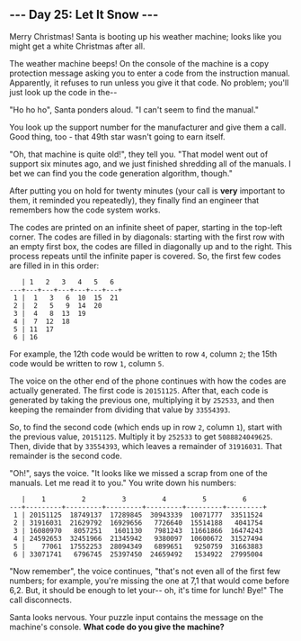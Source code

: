## --- Day 25: Let It Snow ---

Merry Christmas!  Santa is booting up his weather machine; looks like you might get a white Christmas after all.

The weather machine beeps!  On the console of the machine is a copy protection message asking you to enter a code from the instruction manual.  Apparently, it refuses to run unless you give it that code.  No problem; you'll just look up the code in the--

"Ho ho ho", Santa ponders aloud.  "I can't seem to find the manual."

You look up the support number for the manufacturer and give them a call.  Good thing, too - that 49th star wasn't going to earn itself.

"Oh, that machine is quite old!", they tell you.  "That model went out of support six minutes ago, and we just finished shredding all of the manuals.  I bet we can find you the code generation algorithm, though."

After putting you on hold for twenty minutes (your call is **very** important to them, it reminded you repeatedly), they finally find an engineer that remembers how the code system works.

The codes are printed on an infinite sheet of paper, starting in the top-left corner.  The codes are filled in by diagonals: starting with the first row with an empty first box, the codes are filled in diagonally up and to the right.  This process repeats until the infinite paper is covered.  So, the first few codes are filled in in this order:

       | 1   2   3   4   5   6  
    ---+---+---+---+---+---+---+
     1 |  1   3   6  10  15  21
     2 |  2   5   9  14  20
     3 |  4   8  13  19
     4 |  7  12  18
     5 | 11  17
     6 | 16

For example, the 12th code would be written to row ``4``, column ``2``; the 15th code would be written to row ``1``, column ``5``.

The voice on the other end of the phone continues with how the codes are actually generated.  The first code is ``20151125``.  After that, each code is generated by taking the previous one, multiplying it by ``252533``, and then keeping the remainder from dividing that value by ``33554393``.

So, to find the second code (which ends up in row ``2``, column ``1``), start with the previous value, ``20151125``.  Multiply it by ``252533`` to get ``5088824049625``.  Then, divide that by ``33554393``, which leaves a remainder of ``31916031``.  That remainder is the second code.

"Oh!", says the voice.  "It looks like we missed a scrap from one of the manuals.  Let me read it to you."  You write down his numbers:

       |    1         2         3         4         5         6
    ---+---------+---------+---------+---------+---------+---------+
     1 | 20151125  18749137  17289845  30943339  10071777  33511524
     2 | 31916031  21629792  16929656   7726640  15514188   4041754
     3 | 16080970   8057251   1601130   7981243  11661866  16474243
     4 | 24592653  32451966  21345942   9380097  10600672  31527494
     5 |    77061  17552253  28094349   6899651   9250759  31663883
     6 | 33071741   6796745  25397450  24659492   1534922  27995004

"Now remember", the voice continues, "that's not even all of the first few numbers; for example, you're missing the one at 7,1 that would come before 6,2.  But, it should be enough to let your-- oh, it's time for lunch!  Bye!"  The call disconnects.

Santa looks nervous.  Your puzzle input contains the message on the machine's console.  **What code do you give the machine?**

